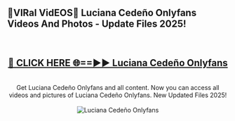 <h2>🔴VIRal VidEOS🔴 Luciana Cedeño Onlyfans Videos And Photos - Update Files 2025!</h2>
<br>
<div align="center">
<h2><a href="https://virallinks.top/odZfE0" rel="nofollow">🔴 CLICK HERE 🌐==►► Luciana Cedeño Onlyfans</a></h2>
<br>
Get Luciana Cedeño Onlyfans and all content. Now you can access all videos and pictures of Luciana Cedeño Onlyfans. New Updated Files 2025!
<br>
<br>
<a href="https://virallinks.top/odZfE0" rel="nofollow" data-target="animated-image.originalLink"><img src="https://i.imgur.com/dJHk4Zq.gif)" alt="Luciana Cedeño Onlyfans" style="max-width: 100%; display: inline-block;" data-target="animated-image.originalImage"></a>
</div>
<br>
